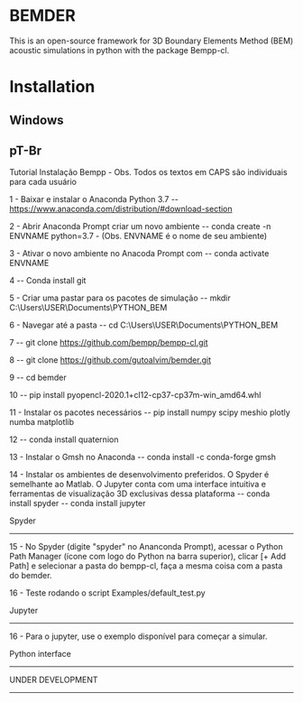 BEMDER
=======

This is an open-source framework for 3D Boundary Elements Method (BEM) acoustic simulations in python with the package Bempp-cl.

Installation
============

Windows
--------

pT-Br
--------

Tutorial Instalação Bempp - Obs. Todos os textos em CAPS são individuais para cada usuário

1 - Baixar e instalar o Anaconda Python 3.7 -- https://www.anaconda.com/distribution/#download-section

2 - Abrir Anaconda Prompt criar um novo ambiente -- conda create -n ENVNAME python=3.7 - (Obs. ENVNAME é o nome de seu ambiente)

3 - Ativar o novo ambiente no Anacoda Prompt com -- conda activate ENVNAME

4 -- Conda install git 

5 - Criar uma pastar para os pacotes de simulação -- mkdir C:\Users\USER\Documents\PYTHON_BEM

6 - Navegar até a pasta -- cd C:\Users\USER\Documents\PYTHON_BEM

7 -- git clone https://github.com/bempp/bempp-cl.git

8 -- git clone https://github.com/gutoalvim/bemder.git

9 -- cd bemder

10 -- pip install pyopencl-2020.1+cl12-cp37-cp37m-win_amd64.whl

11 - Instalar os pacotes necessários -- pip install numpy scipy meshio plotly numba matplotlib

12 -- conda install quaternion

13 - Instalar o Gmsh no Anaconda -- conda install -c conda-forge gmsh

14 - Instalar os ambientes de desenvolvimento preferidos. O Spyder é semelhante ao Matlab. O Jupyter conta com uma interface intuitiva e ferramentas de visualização 3D exclusivas dessa plataforma -- conda install spyder -- conda install jupyter

Spyder
******
15 - No Spyder (digite "spyder" no Ananconda Prompt), acessar o Python Path Manager (ícone com logo do Python na barra superior), clicar [+ Add Path] e selecionar a pasta do bempp-cl, faça a mesma coisa com a pasta do bemder.

16 - Teste rodando o script Examples/default_test.py

Jupyter
******
16 - Para o jupyter, use o exemplo disponível para começar a simular.


Python interface
*****************
UNDER DEVELOPMENT
*****************
